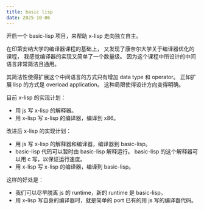 ```yaml
---
title: basic lisp
date: 2025-10-06
---
```


开启一个 basic-lisp 项目，来帮助 x-lisp 走向独立自主。

在印第安纳大学的编译器课程的基础上，
又发现了康奈尔大学关于编译器优化的课程，
我感觉编译器的实现又简单了一个数量级。
因为这个课程中所设计的中间语言非常简洁且通用。

其简洁性使得扩展这个中间语言的方式只有增加 data type 和 operator。
正如扩展 lisp 的方式是 overload application。
这种局限使得设计方向变得明确。

目前 x-lisp 的实现计划：

- 用 js 写 x-lisp 的解释器。
- 用 x-lisp 写 x-lisp 的编译器，编译到 x86。

改进后 x-lisp 的实现计划：

- 用 js 写 x-lisp 的解释器和编译器，编译器到 basic-lisp。
- basic-lisp 代码可以暂时由 basic-lisp 解释运行。
  basic-lisp 的这个解释器可以用 c 写，以保证运行速度。
- 用 x-lisp 写 x-lisp 的编译器，编译到 basic-lisp。

这样的好处是：

- 我们可以尽早脱离 js 的 runtime，新的 runtime 是 basic-lisp。
- 用 x-lisp 写自身的编译器时，就是简单的 port 已有的用 js 写的编译器代码。
